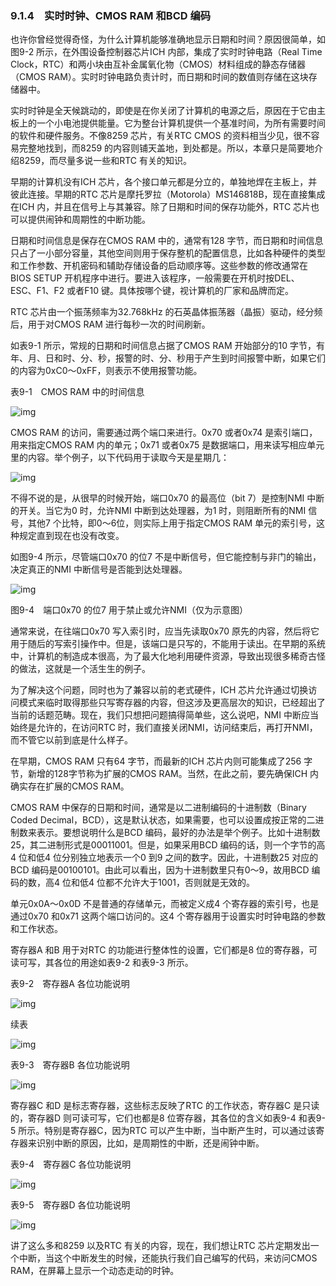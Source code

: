 ### 9.1.4　实时时钟、CMOS RAM 和BCD 编码

也许你曾经觉得奇怪，为什么计算机能够准确地显示日期和时间？原因很简单，如图9-2 所示，在外围设备控制器芯片ICH 内部，集成了实时时钟电路（Real Time Clock，RTC）和两小块由互补金属氧化物（CMOS）材料组成的静态存储器（CMOS RAM）。实时时钟电路负责计时，而日期和时间的数值则存储在这块存储器中。

实时时钟是全天候跳动的，即使是在你关闭了计算机的电源之后，原因在于它由主板上的一个小电池提供能量。它为整台计算机提供一个基准时间，为所有需要时间的软件和硬件服务。不像8259 芯片，有关RTC CMOS 的资料相当少见，很不容易完整地找到，而8259 的内容则铺天盖地，到处都是。所以，本章只是简要地介绍8259，而尽量多说一些和RTC 有关的知识。

早期的计算机没有ICH 芯片，各个接口单元都是分立的，单独地焊在主板上，并彼此连接。早期的RTC 芯片是摩托罗拉（Motorola）MS146818B，现在直接集成在ICH 内，并且在信号上与其兼容。除了日期和时间的保存功能外，RTC 芯片也可以提供闹钟和周期性的中断功能。

日期和时间信息是保存在CMOS RAM 中的，通常有128 字节，而日期和时间信息只占了一小部分容量，其他空间则用于保存整机的配置信息，比如各种硬件的类型和工作参数、开机密码和辅助存储设备的启动顺序等。这些参数的修改通常在BIOS SETUP 开机程序中进行。要进入该程序，一般需要在开机时按DEL、ESC、F1、F2 或者F10 键。具体按哪个键，视计算机的厂家和品牌而定。

RTC 芯片由一个振荡频率为32.768kHz 的石英晶体振荡器（晶振）驱动，经分频后，用于对CMOS RAM 进行每秒一次的时间刷新。

如表9-1 所示，常规的日期和时间信息占据了CMOS RAM 开始部分的10 字节，有年、月、日和时、分、秒，报警的时、分、秒用于产生到时间报警中断，如果它们的内容为0xC0～0xFF，则表示不使用报警功能。

表9-1　CMOS RAM 中的时间信息

![img](../0-Assets/Epubook/x86汇编语言从实模式到保护模式_李忠_等_Z_Library/images/00335.jpeg)

CMOS RAM 的访问，需要通过两个端口来进行。0x70 或者0x74 是索引端口，用来指定CMOS RAM 内的单元；0x71 或者0x75 是数据端口，用来读写相应单元里的内容。举个例子，以下代码用于读取今天是星期几：

![img](../0-Assets/Epubook/x86汇编语言从实模式到保护模式_李忠_等_Z_Library/images/00336.jpeg)

不得不说的是，从很早的时候开始，端口0x70 的最高位（bit 7）是控制NMI 中断的开关。当它为0 时，允许NMI 中断到达处理器，为1 时，则阻断所有的NMI 信号，其他7 个比特，即0～6位，则实际上用于指定CMOS RAM 单元的索引号，这种规定直到现在也没有改变。

如图9-4 所示，尽管端口0x70 的位7 不是中断信号，但它能控制与非门的输出，决定真正的NMI 中断信号是否能到达处理器。

![img](../0-Assets/Epubook/x86汇编语言从实模式到保护模式_李忠_等_Z_Library/images/00337.jpeg)

图9-4　端口0x70 的位7 用于禁止或允许NMI（仅为示意图）

通常来说，在往端口0x70 写入索引时，应当先读取0x70 原先的内容，然后将它用于随后的写索引操作中。但是，该端口是只写的，不能用于读出。在早期的系统中，计算机的制造成本很高，为了最大化地利用硬件资源，导致出现很多稀奇古怪的做法，这就是一个活生生的例子。

为了解决这个问题，同时也为了兼容以前的老式硬件，ICH 芯片允许通过切换访问模式来临时取得那些只写寄存器的内容，但这涉及更高层次的知识，已经超出了当前的话题范畴。现在，我们只想把问题搞得简单些，这么说吧，NMI 中断应当始终是允许的，在访问RTC 时，我们直接关闭NMI，访问结束后，再打开NMI，而不管它以前到底是什么样子。

在早期，CMOS RAM 只有64 字节，而最新的ICH 芯片内则可能集成了256 字节，新增的128字节称为扩展的CMOS RAM。当然，在此之前，要先确保ICH 内确实存在扩展的CMOS RAM。

CMOS RAM 中保存的日期和时间，通常是以二进制编码的十进制数（Binary Coded Decimal，BCD），这是默认状态，如果需要，也可以设置成按正常的二进制数来表示。要想说明什么是BCD 编码，最好的办法是举个例子。比如十进制数25，其二进制形式是00011001。但是，如果采用BCD 编码的话，则一个字节的高4 位和低4 位分别独立地表示一个0 到9 之间的数字。因此，十进制数25 对应的BCD 编码是00100101。由此可以看出，因为十进制数里只有0～9，故用BCD 编码的数，高4 位和低4 位都不允许大于1001，否则就是无效的。

单元0x0A～0x0D 不是普通的存储单元，而被定义成4 个寄存器的索引号，也是通过0x70 和0x71 这两个端口访问的。这4 个寄存器用于设置实时时钟电路的参数和工作状态。

寄存器A 和B 用于对RTC 的功能进行整体性的设置，它们都是8 位的寄存器，可读可写，其各位的用途如表9-2 和表9-3 所示。

表9-2　寄存器A 各位功能说明

![img](../0-Assets/Epubook/x86汇编语言从实模式到保护模式_李忠_等_Z_Library/images/00338.jpeg)

续表

![img](../0-Assets/Epubook/x86汇编语言从实模式到保护模式_李忠_等_Z_Library/images/00339.jpeg)

表9-3　寄存器B 各位功能说明

![img](../0-Assets/Epubook/x86汇编语言从实模式到保护模式_李忠_等_Z_Library/images/00340.jpeg)

寄存器C 和D 是标志寄存器，这些标志反映了RTC 的工作状态，寄存器C 是只读的，寄存器D 则可读可写，它们也都是8 位寄存器，其各位的含义如表9-4 和表9-5 所示。特别是寄存器C，因为RTC 可以产生中断，当中断产生时，可以通过该寄存器来识别中断的原因，比如，是周期性的中断，还是闹钟中断。

表9-4　寄存器C 各位功能说明

![img](../0-Assets/Epubook/x86汇编语言从实模式到保护模式_李忠_等_Z_Library/images/00341.jpeg)

表9-5　寄存器D 各位功能说明

![img](../0-Assets/Epubook/x86汇编语言从实模式到保护模式_李忠_等_Z_Library/images/00342.jpeg)

讲了这么多和8259 以及RTC 有关的内容，现在，我们想让RTC 芯片定期发出一个中断，当这个中断发生的时候，还能执行我们自己编写的代码，来访问CMOS RAM，在屏幕上显示一个动态走动的时钟。